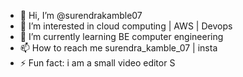 - 👋 Hi, I’m @surendrakamble07
- 👀 I’m interested in cloud computing | AWS | Devops
- 🌱 I’m currently learning BE computer engineering 
- 📫 How to reach me surendra_kamble_07 | insta 
- ⚡ Fun fact: i am a small video editor S

<!---
surendrakamble07/surendrakamble07 is a ✨ special ✨ repository because its `README.md` (this file) appears on your GitHub profile.
You can click the Preview link to take a look at your changes.
--->
